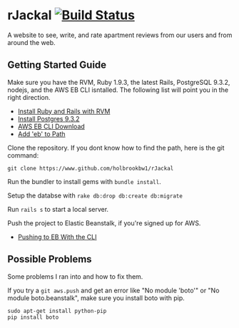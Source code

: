 rJackal [![Build Status](https://travis-ci.org/holbrookbw1/rJackal.svg?branch=master)](https://travis-ci.org/holbrookbw1/rJackal)
=======

A website to see, write, and rate apartment reviews from our users and from around the web.

## Getting Started Guide

Make sure you have the RVM, Ruby 1.9.3, the latest Rails, PostgreSQL 9.3.2, nodejs, and the AWS EB CLI isntalled. The following list will point you in the right direction.

* [Install Ruby and Rails with RVM](https://www.digitalocean.com/community/articles/how-to-install-ruby-on-rails-on-ubuntu-12-04-lts-precise-pangolin-with-rvm)
* [Install Postgres 9.3.2](https://gist.github.com/pyk/8243010)
* [AWS EB CLI Download](http://aws.amazon.com/code/6752709412171743)
* [Add 'eb' to Path](http://compositecode.com/coding-community/documentation-for/amazon-web-services/elastic-beanstalk-setting-up-eb-command-line-tools/)

Clone the repository. If you dont know how to find the path, here is the git command:

```git clone https://www.github.com/holbrookbw1/rJackal```

Run the bundler to install gems with `bundle install`.

Setup the databse with `rake db:drop db:create db:migrate`

Run `rails s` to start a local server.

Push the project to Elastic Beanstalk, if you're signed up for AWS.

* [Pushing to EB With the CLI](http://docs.aws.amazon.com/elasticbeanstalk/latest/dg/command-reference-get-started.html)

## Possible Problems

Some problems I ran into and how to fix them.

If you try a `git aws.push` and get an error like "No module 'boto'" or "No module boto.beanstalk", make sure you install boto with pip.

```
sudo apt-get install python-pip
pip install boto
```